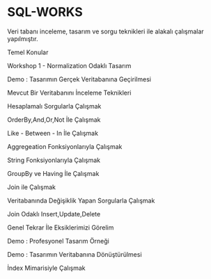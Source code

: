 # SQL-WORKS
Veri tabanı inceleme, tasarım ve sorgu teknikleri ile alakalı çalışmalar yapılmıştır.

Temel Konular

Workshop 1 - Normalization Odaklı Tasarım

Demo : Tasarımın Gerçek Veritabanına Geçirilmesi

Mevcut Bir Veritabanını İnceleme Teknikleri

Hesaplamalı Sorgularla Çalışmak

OrderBy,And,Or,Not İle Çalışmak

Like - Between - In İle Çalışmak

Aggregeation Fonksiyonlarıyla Çalışmak

String Fonksiyonlarıyla Çalışmak

GroupBy ve Having İle Çalışmak

Join ile Çalışmak

Veritabanında Değişiklik Yapan Sorgularla Çalışmak

Join Odaklı Insert,Update,Delete

Genel Tekrar İle Eksiklerimizi Görelim

Demo : Profesyonel Tasarım Örneği

Demo : Tasarımın Veritabanına Dönüştürülmesi

İndex Mimarisiyle Çalışmak
